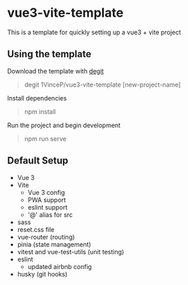 vue3-vite-template
=========================
This is a template for quickly setting up a vue3 + vite project

## Using the template
Download the template with [degit](https://github.com/Rich-Harris/degit)
> degit 1VinceP/vue3-vite-template [new-project-name]

Install dependencies
> npm install

Run the project and begin development
> npm run serve

## Default Setup
- Vue 3
- Vite
  - Vue 3 config
  - PWA support
  - eslint support
  - '@' alias for src
- sass
- reset.css file
- vue-router (routing)
- pinia (state management)
- vitest and vue-test-utils (unit testing)
- eslint
  - updated airbnb config
- husky (git hooks)